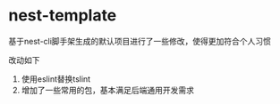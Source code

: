# nest-template

基于nest-cli脚手架生成的默认项目进行了一些修改，使得更加符合个人习惯

改动如下

1.  使用eslint替换tslint
2.  增加了一些常用的包，基本满足后端通用开发需求